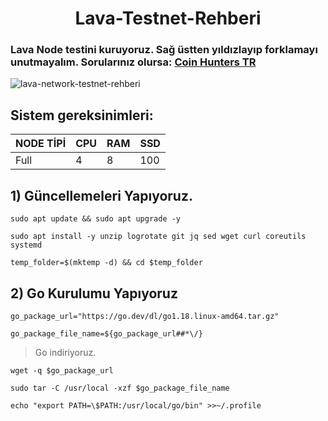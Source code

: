 <h1 align="center">Lava-Testnet-Rehberi

### Lava Node testini kuruyoruz. Sağ üstten yıldızlayıp forklamayı unutmayalım. Sorularınız olursa: <a href="https://t.me/CoinHuntersTR/34102" target="_blank" rel="Coin Hunters TR" >Coin Hunters TR</a>

![lava-network-testnet-rehberi](https://user-images.githubusercontent.com/111747226/220886500-561d6199-3c6d-4af3-8a45-b003ac7768ba.png)

## Sistem gereksinimleri:
NODE TİPİ | CPU     | RAM      | SSD     |
| ------------- | ------------- | ------------- | -------- |
| Full | 4          | 8         | 100  |


## 1) Güncellemeleri Yapıyoruz.

```
sudo apt update && sudo apt upgrade -y
```
```
sudo apt install -y unzip logrotate git jq sed wget curl coreutils systemd
```
```
temp_folder=$(mktemp -d) && cd $temp_folder
```
## 2) Go Kurulumu Yapıyoruz

```
go_package_url="https://go.dev/dl/go1.18.linux-amd64.tar.gz"
```
```
go_package_file_name=${go_package_url##*\/}
```
> Go indiriyoruz.
```
wget -q $go_package_url
```
```
sudo tar -C /usr/local -xzf $go_package_file_name
```
```
echo "export PATH=\$PATH:/usr/local/go/bin" >>~/.profile
```
```source ~/.profile
```





